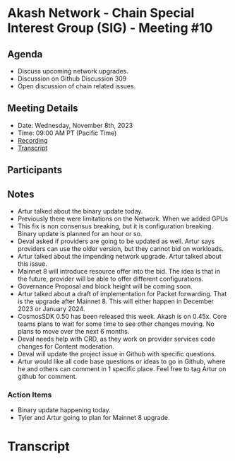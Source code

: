 # Akash Network - Chain Special Interest Group (SIG) - Meeting #10

## Agenda

- Discuss upcoming network upgrades.
- Discussion on Github Discussion 309
- Open discussion of chain related issues.

## Meeting Details

- Date: Wednesday, November 8th, 2023
- Time: 09:00 AM PT (Pacific Time)
- [Recording]()
- [Transcript](#transcript)


## Participants




## Notes

- Artur talked about the binary update today.
- Previously there were limitations on the Network. When we added GPUs
- This fix is non consensus breaking, but it is configuration breaking. Binary update is planned for an hour or so.
- Deval asked if providers are going to be updated as well. Artur says providers can use the older version, but they cannot bid on workloads.
- Artur talked about the impending network upgrade. Artur talked about this issue.
- Mainnet 8 will introduce resource offer into the bid. The idea is that in the future, provider will be able to offer different configurations.
- Governance Proposal and block height will be coming soon.
- Artur talked about a draft of implementation for Packet forwarding. That is the upgrade after Mainnet 8. This will either happen in December 2023 or January 2024.
- CosmosSDK 0.50 has been released this week. Akash is on 0.45x. Core teams plans to wait for some time to see other changes moving. No plans to move over the next 6 months.
- Deval needs help with CRD, as they work on provider services code changes for Content moderation.
- Deval will update the project issue in Github with specific questions.
- Artur would like all code base questions or ideas to go in Github, where he and others can comment in 1 specific place. Feel free to tag Artur on github for comment. 


### Action Items

- Binary update happening today.
- Tyler and Artur going to plan for Mainnet 8 upgrade.


# **Transcript**
